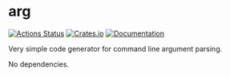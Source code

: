 # arg

[![Actions Status](https://github.com/DoumanAsh/arg.rs/workflows/Rust/badge.svg)](https://github.com/DoumanAsh/arg.rs/actions)
[![Crates.io](https://img.shields.io/crates/v/arg.svg)](https://crates.io/crates/arg)
[![Documentation](https://docs.rs/arg/badge.svg)](https://docs.rs/crate/arg/)

Very simple code generator for command line argument parsing.

No dependencies.
